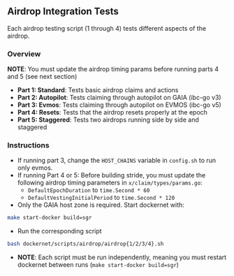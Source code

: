 ## Airdrop Integration Tests

Each airdrop testing script (1 through 4) tests different aspects of the
airdrop.

### Overview

**NOTE**: You must update the airdrop timing params before running parts 4 and 5
(see next section)

- **Part 1: Standard**: Tests basic airdrop claims and actions
- **Part 2: Autopilot**: Tests claiming through autopilot on GAIA (ibc-go v3)
- **Part 3: Evmos**: Tests claiming through autopilot on EVMOS (ibc-go v5)
- **Part 4: Resets**: Tests that the airdrop resets properly at the epoch
- **Part 5: Staggered**: Tests two airdrops running side by side and staggered

### Instructions

- If running part 3, change the `HOST_CHAINS` variable in `config.sh` to run
  only evmos.
- If running Part 4 or 5: Before building stride, you must update the following
  airdrop timing parameters in `x/claim/types/params.go`:
  - `DefaultEpochDuration` to `time.Second * 60`
  - `DefaultVestingInitialPeriod` to `time.Second * 120`
- Only the GAIA host zone is required. Start dockernet with:

```bash
make start-docker build=sgr
```

- Run the corresponding script

```bash
bash dockernet/scripts/airdrop/airdrop{1/2/3/4}.sh
```

- **NOTE**: Each script must be run independently, meaning you must restart
  dockernet between runs (`make start-docker build=sgr`)
